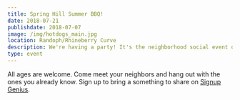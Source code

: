 ```yaml
---
title: Spring Hill Summer BBQ!
date: 2018-07-21
publishdate: 2018-07-07
image: /img/hotdogs_main.jpg
location: Randoph/Rhineberry Curve
description: We're having a party! It's the neighborhood social event of the summer!
type: event
---
```

All ages are welcome. Come meet your neighbors and hang out with the ones you already know. Sign up to bring a something to share on [Signup Genius](https://www.signupgenius.com/go/30e0849a4a62fa3fc1-spring).
